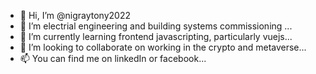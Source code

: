 - 👋 Hi, I’m @nigraytony2022
- 👀 I’m electrial engineering and building systems commissioning ...
- 🌱 I’m currently learning frontend javascripting, particularly vuejs...
- 💞️ I’m looking to collaborate on working in the crypto and metaverse...
- 📫 You can find me on linkedIn or facebook...

<!---
nigraytony2022/nigraytony2022 is a ✨ special ✨ repository because its `README.md` (this file) appears on your GitHub profile.
You can click the Preview link to take a look at your changes.
--->
